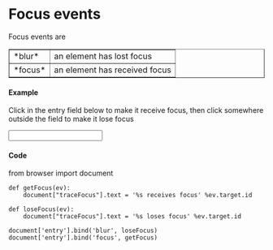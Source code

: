Focus events
============

<script type="text/python">
from browser import document as doc
from browser import alert
</script>

Focus events are

<table cellpadding=3 border=1>
<tr>
<td>*blur*</td>
<td>an element has lost focus
</td>
</tr>

<tr>
<td>*focus*</td><td>an element has received focus</td>
</tr>

</table>

#### Example

Click in the entry field below to make it receive focus, then click somewhere outside the field to make it lose focus

<p><input id="entry"></input>&nbsp;<span id="traceFocus">&nbsp;</span>

#### Code

<div id="codeFocus">
    from browser import document
    
    def getFocus(ev):
        document["traceFocus"].text = '%s receives focus' %ev.target.id
        
    def loseFocus(ev):
        document["traceFocus"].text = '%s loses focus' %ev.target.id

    document['entry'].bind('blur', loseFocus)
    document['entry'].bind('focus', getFocus)
</div>

<script type="text/python">
exec(document["codeFocus"].text)
</script>

